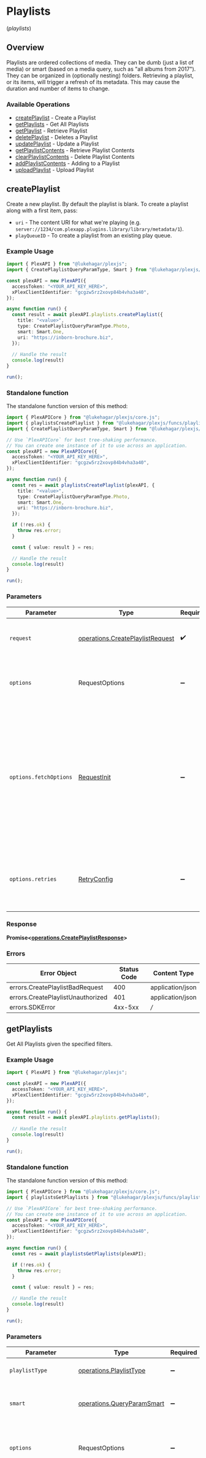 # Playlists
(*playlists*)

## Overview

Playlists are ordered collections of media. They can be dumb (just a list of media) or smart (based on a media query, such as "all albums from 2017"). 
They can be organized in (optionally nesting) folders.
Retrieving a playlist, or its items, will trigger a refresh of its metadata. 
This may cause the duration and number of items to change.


### Available Operations

* [createPlaylist](#createplaylist) - Create a Playlist
* [getPlaylists](#getplaylists) - Get All Playlists
* [getPlaylist](#getplaylist) - Retrieve Playlist
* [deletePlaylist](#deleteplaylist) - Deletes a Playlist
* [updatePlaylist](#updateplaylist) - Update a Playlist
* [getPlaylistContents](#getplaylistcontents) - Retrieve Playlist Contents
* [clearPlaylistContents](#clearplaylistcontents) - Delete Playlist Contents
* [addPlaylistContents](#addplaylistcontents) - Adding to a Playlist
* [uploadPlaylist](#uploadplaylist) - Upload Playlist

## createPlaylist

Create a new playlist. By default the playlist is blank. To create a playlist along with a first item, pass:
- `uri` - The content URI for what we're playing (e.g. `server://1234/com.plexapp.plugins.library/library/metadata/1`).
- `playQueueID` - To create a playlist from an existing play queue.


### Example Usage

```typescript
import { PlexAPI } from "@lukehagar/plexjs";
import { CreatePlaylistQueryParamType, Smart } from "@lukehagar/plexjs/sdk/models/operations";

const plexAPI = new PlexAPI({
  accessToken: "<YOUR_API_KEY_HERE>",
  xPlexClientIdentifier: "gcgzw5rz2xovp84b4vha3a40",
});

async function run() {
  const result = await plexAPI.playlists.createPlaylist({
    title: "<value>",
    type: CreatePlaylistQueryParamType.Photo,
    smart: Smart.One,
    uri: "https://inborn-brochure.biz",
  });
  
  // Handle the result
  console.log(result)
}

run();
```

### Standalone function

The standalone function version of this method:

```typescript
import { PlexAPICore } from "@lukehagar/plexjs/core.js";
import { playlistsCreatePlaylist } from "@lukehagar/plexjs/funcs/playlistsCreatePlaylist.js";
import { CreatePlaylistQueryParamType, Smart } from "@lukehagar/plexjs/sdk/models/operations";

// Use `PlexAPICore` for best tree-shaking performance.
// You can create one instance of it to use across an application.
const plexAPI = new PlexAPICore({
  accessToken: "<YOUR_API_KEY_HERE>",
  xPlexClientIdentifier: "gcgzw5rz2xovp84b4vha3a40",
});

async function run() {
  const res = await playlistsCreatePlaylist(plexAPI, {
    title: "<value>",
    type: CreatePlaylistQueryParamType.Photo,
    smart: Smart.One,
    uri: "https://inborn-brochure.biz",
  });

  if (!res.ok) {
    throw res.error;
  }

  const { value: result } = res;

  // Handle the result
  console.log(result)
}

run();
```

### Parameters

| Parameter                                                                                                                                                                      | Type                                                                                                                                                                           | Required                                                                                                                                                                       | Description                                                                                                                                                                    |
| ------------------------------------------------------------------------------------------------------------------------------------------------------------------------------ | ------------------------------------------------------------------------------------------------------------------------------------------------------------------------------ | ------------------------------------------------------------------------------------------------------------------------------------------------------------------------------ | ------------------------------------------------------------------------------------------------------------------------------------------------------------------------------ |
| `request`                                                                                                                                                                      | [operations.CreatePlaylistRequest](../../sdk/models/operations/createplaylistrequest.md)                                                                                       | :heavy_check_mark:                                                                                                                                                             | The request object to use for the request.                                                                                                                                     |
| `options`                                                                                                                                                                      | RequestOptions                                                                                                                                                                 | :heavy_minus_sign:                                                                                                                                                             | Used to set various options for making HTTP requests.                                                                                                                          |
| `options.fetchOptions`                                                                                                                                                         | [RequestInit](https://developer.mozilla.org/en-US/docs/Web/API/Request/Request#options)                                                                                        | :heavy_minus_sign:                                                                                                                                                             | Options that are passed to the underlying HTTP request. This can be used to inject extra headers for examples. All `Request` options, except `method` and `body`, are allowed. |
| `options.retries`                                                                                                                                                              | [RetryConfig](../../lib/utils/retryconfig.md)                                                                                                                                  | :heavy_minus_sign:                                                                                                                                                             | Enables retrying HTTP requests under certain failure conditions.                                                                                                               |

### Response

**Promise\<[operations.CreatePlaylistResponse](../../sdk/models/operations/createplaylistresponse.md)\>**

### Errors

| Error Object                      | Status Code                       | Content Type                      |
| --------------------------------- | --------------------------------- | --------------------------------- |
| errors.CreatePlaylistBadRequest   | 400                               | application/json                  |
| errors.CreatePlaylistUnauthorized | 401                               | application/json                  |
| errors.SDKError                   | 4xx-5xx                           | */*                               |


## getPlaylists

Get All Playlists given the specified filters.

### Example Usage

```typescript
import { PlexAPI } from "@lukehagar/plexjs";

const plexAPI = new PlexAPI({
  accessToken: "<YOUR_API_KEY_HERE>",
  xPlexClientIdentifier: "gcgzw5rz2xovp84b4vha3a40",
});

async function run() {
  const result = await plexAPI.playlists.getPlaylists();
  
  // Handle the result
  console.log(result)
}

run();
```

### Standalone function

The standalone function version of this method:

```typescript
import { PlexAPICore } from "@lukehagar/plexjs/core.js";
import { playlistsGetPlaylists } from "@lukehagar/plexjs/funcs/playlistsGetPlaylists.js";

// Use `PlexAPICore` for best tree-shaking performance.
// You can create one instance of it to use across an application.
const plexAPI = new PlexAPICore({
  accessToken: "<YOUR_API_KEY_HERE>",
  xPlexClientIdentifier: "gcgzw5rz2xovp84b4vha3a40",
});

async function run() {
  const res = await playlistsGetPlaylists(plexAPI);

  if (!res.ok) {
    throw res.error;
  }

  const { value: result } = res;

  // Handle the result
  console.log(result)
}

run();
```

### Parameters

| Parameter                                                                                                                                                                      | Type                                                                                                                                                                           | Required                                                                                                                                                                       | Description                                                                                                                                                                    |
| ------------------------------------------------------------------------------------------------------------------------------------------------------------------------------ | ------------------------------------------------------------------------------------------------------------------------------------------------------------------------------ | ------------------------------------------------------------------------------------------------------------------------------------------------------------------------------ | ------------------------------------------------------------------------------------------------------------------------------------------------------------------------------ |
| `playlistType`                                                                                                                                                                 | [operations.PlaylistType](../../sdk/models/operations/playlisttype.md)                                                                                                         | :heavy_minus_sign:                                                                                                                                                             | limit to a type of playlist.                                                                                                                                                   |
| `smart`                                                                                                                                                                        | [operations.QueryParamSmart](../../sdk/models/operations/queryparamsmart.md)                                                                                                   | :heavy_minus_sign:                                                                                                                                                             | type of playlists to return (default is all).                                                                                                                                  |
| `options`                                                                                                                                                                      | RequestOptions                                                                                                                                                                 | :heavy_minus_sign:                                                                                                                                                             | Used to set various options for making HTTP requests.                                                                                                                          |
| `options.fetchOptions`                                                                                                                                                         | [RequestInit](https://developer.mozilla.org/en-US/docs/Web/API/Request/Request#options)                                                                                        | :heavy_minus_sign:                                                                                                                                                             | Options that are passed to the underlying HTTP request. This can be used to inject extra headers for examples. All `Request` options, except `method` and `body`, are allowed. |
| `options.retries`                                                                                                                                                              | [RetryConfig](../../lib/utils/retryconfig.md)                                                                                                                                  | :heavy_minus_sign:                                                                                                                                                             | Enables retrying HTTP requests under certain failure conditions.                                                                                                               |

### Response

**Promise\<[operations.GetPlaylistsResponse](../../sdk/models/operations/getplaylistsresponse.md)\>**

### Errors

| Error Object                    | Status Code                     | Content Type                    |
| ------------------------------- | ------------------------------- | ------------------------------- |
| errors.GetPlaylistsBadRequest   | 400                             | application/json                |
| errors.GetPlaylistsUnauthorized | 401                             | application/json                |
| errors.SDKError                 | 4xx-5xx                         | */*                             |


## getPlaylist

Gets detailed metadata for a playlist. A playlist for many purposes (rating, editing metadata, tagging), can be treated like a regular metadata item:
Smart playlist details contain the `content` attribute. This is the content URI for the generator. This can then be parsed by a client to provide smart playlist editing.


### Example Usage

```typescript
import { PlexAPI } from "@lukehagar/plexjs";

const plexAPI = new PlexAPI({
  accessToken: "<YOUR_API_KEY_HERE>",
  xPlexClientIdentifier: "gcgzw5rz2xovp84b4vha3a40",
});

async function run() {
  const result = await plexAPI.playlists.getPlaylist(4109.48);
  
  // Handle the result
  console.log(result)
}

run();
```

### Standalone function

The standalone function version of this method:

```typescript
import { PlexAPICore } from "@lukehagar/plexjs/core.js";
import { playlistsGetPlaylist } from "@lukehagar/plexjs/funcs/playlistsGetPlaylist.js";

// Use `PlexAPICore` for best tree-shaking performance.
// You can create one instance of it to use across an application.
const plexAPI = new PlexAPICore({
  accessToken: "<YOUR_API_KEY_HERE>",
  xPlexClientIdentifier: "gcgzw5rz2xovp84b4vha3a40",
});

async function run() {
  const res = await playlistsGetPlaylist(plexAPI, 4109.48);

  if (!res.ok) {
    throw res.error;
  }

  const { value: result } = res;

  // Handle the result
  console.log(result)
}

run();
```

### Parameters

| Parameter                                                                                                                                                                      | Type                                                                                                                                                                           | Required                                                                                                                                                                       | Description                                                                                                                                                                    |
| ------------------------------------------------------------------------------------------------------------------------------------------------------------------------------ | ------------------------------------------------------------------------------------------------------------------------------------------------------------------------------ | ------------------------------------------------------------------------------------------------------------------------------------------------------------------------------ | ------------------------------------------------------------------------------------------------------------------------------------------------------------------------------ |
| `playlistID`                                                                                                                                                                   | *number*                                                                                                                                                                       | :heavy_check_mark:                                                                                                                                                             | the ID of the playlist                                                                                                                                                         |
| `options`                                                                                                                                                                      | RequestOptions                                                                                                                                                                 | :heavy_minus_sign:                                                                                                                                                             | Used to set various options for making HTTP requests.                                                                                                                          |
| `options.fetchOptions`                                                                                                                                                         | [RequestInit](https://developer.mozilla.org/en-US/docs/Web/API/Request/Request#options)                                                                                        | :heavy_minus_sign:                                                                                                                                                             | Options that are passed to the underlying HTTP request. This can be used to inject extra headers for examples. All `Request` options, except `method` and `body`, are allowed. |
| `options.retries`                                                                                                                                                              | [RetryConfig](../../lib/utils/retryconfig.md)                                                                                                                                  | :heavy_minus_sign:                                                                                                                                                             | Enables retrying HTTP requests under certain failure conditions.                                                                                                               |

### Response

**Promise\<[operations.GetPlaylistResponse](../../sdk/models/operations/getplaylistresponse.md)\>**

### Errors

| Error Object                   | Status Code                    | Content Type                   |
| ------------------------------ | ------------------------------ | ------------------------------ |
| errors.GetPlaylistBadRequest   | 400                            | application/json               |
| errors.GetPlaylistUnauthorized | 401                            | application/json               |
| errors.SDKError                | 4xx-5xx                        | */*                            |


## deletePlaylist

This endpoint will delete a playlist


### Example Usage

```typescript
import { PlexAPI } from "@lukehagar/plexjs";

const plexAPI = new PlexAPI({
  accessToken: "<YOUR_API_KEY_HERE>",
  xPlexClientIdentifier: "gcgzw5rz2xovp84b4vha3a40",
});

async function run() {
  const result = await plexAPI.playlists.deletePlaylist(216.22);
  
  // Handle the result
  console.log(result)
}

run();
```

### Standalone function

The standalone function version of this method:

```typescript
import { PlexAPICore } from "@lukehagar/plexjs/core.js";
import { playlistsDeletePlaylist } from "@lukehagar/plexjs/funcs/playlistsDeletePlaylist.js";

// Use `PlexAPICore` for best tree-shaking performance.
// You can create one instance of it to use across an application.
const plexAPI = new PlexAPICore({
  accessToken: "<YOUR_API_KEY_HERE>",
  xPlexClientIdentifier: "gcgzw5rz2xovp84b4vha3a40",
});

async function run() {
  const res = await playlistsDeletePlaylist(plexAPI, 216.22);

  if (!res.ok) {
    throw res.error;
  }

  const { value: result } = res;

  // Handle the result
  console.log(result)
}

run();
```

### Parameters

| Parameter                                                                                                                                                                      | Type                                                                                                                                                                           | Required                                                                                                                                                                       | Description                                                                                                                                                                    |
| ------------------------------------------------------------------------------------------------------------------------------------------------------------------------------ | ------------------------------------------------------------------------------------------------------------------------------------------------------------------------------ | ------------------------------------------------------------------------------------------------------------------------------------------------------------------------------ | ------------------------------------------------------------------------------------------------------------------------------------------------------------------------------ |
| `playlistID`                                                                                                                                                                   | *number*                                                                                                                                                                       | :heavy_check_mark:                                                                                                                                                             | the ID of the playlist                                                                                                                                                         |
| `options`                                                                                                                                                                      | RequestOptions                                                                                                                                                                 | :heavy_minus_sign:                                                                                                                                                             | Used to set various options for making HTTP requests.                                                                                                                          |
| `options.fetchOptions`                                                                                                                                                         | [RequestInit](https://developer.mozilla.org/en-US/docs/Web/API/Request/Request#options)                                                                                        | :heavy_minus_sign:                                                                                                                                                             | Options that are passed to the underlying HTTP request. This can be used to inject extra headers for examples. All `Request` options, except `method` and `body`, are allowed. |
| `options.retries`                                                                                                                                                              | [RetryConfig](../../lib/utils/retryconfig.md)                                                                                                                                  | :heavy_minus_sign:                                                                                                                                                             | Enables retrying HTTP requests under certain failure conditions.                                                                                                               |

### Response

**Promise\<[operations.DeletePlaylistResponse](../../sdk/models/operations/deleteplaylistresponse.md)\>**

### Errors

| Error Object                      | Status Code                       | Content Type                      |
| --------------------------------- | --------------------------------- | --------------------------------- |
| errors.DeletePlaylistBadRequest   | 400                               | application/json                  |
| errors.DeletePlaylistUnauthorized | 401                               | application/json                  |
| errors.SDKError                   | 4xx-5xx                           | */*                               |


## updatePlaylist

From PMS version 1.9.1 clients can also edit playlist metadata using this endpoint as they would via `PUT /library/metadata/{playlistID}`


### Example Usage

```typescript
import { PlexAPI } from "@lukehagar/plexjs";

const plexAPI = new PlexAPI({
  accessToken: "<YOUR_API_KEY_HERE>",
  xPlexClientIdentifier: "gcgzw5rz2xovp84b4vha3a40",
});

async function run() {
  const result = await plexAPI.playlists.updatePlaylist(3915);
  
  // Handle the result
  console.log(result)
}

run();
```

### Standalone function

The standalone function version of this method:

```typescript
import { PlexAPICore } from "@lukehagar/plexjs/core.js";
import { playlistsUpdatePlaylist } from "@lukehagar/plexjs/funcs/playlistsUpdatePlaylist.js";

// Use `PlexAPICore` for best tree-shaking performance.
// You can create one instance of it to use across an application.
const plexAPI = new PlexAPICore({
  accessToken: "<YOUR_API_KEY_HERE>",
  xPlexClientIdentifier: "gcgzw5rz2xovp84b4vha3a40",
});

async function run() {
  const res = await playlistsUpdatePlaylist(plexAPI, 3915);

  if (!res.ok) {
    throw res.error;
  }

  const { value: result } = res;

  // Handle the result
  console.log(result)
}

run();
```

### Parameters

| Parameter                                                                                                                                                                      | Type                                                                                                                                                                           | Required                                                                                                                                                                       | Description                                                                                                                                                                    |
| ------------------------------------------------------------------------------------------------------------------------------------------------------------------------------ | ------------------------------------------------------------------------------------------------------------------------------------------------------------------------------ | ------------------------------------------------------------------------------------------------------------------------------------------------------------------------------ | ------------------------------------------------------------------------------------------------------------------------------------------------------------------------------ |
| `playlistID`                                                                                                                                                                   | *number*                                                                                                                                                                       | :heavy_check_mark:                                                                                                                                                             | the ID of the playlist                                                                                                                                                         |
| `title`                                                                                                                                                                        | *string*                                                                                                                                                                       | :heavy_minus_sign:                                                                                                                                                             | name of the playlist                                                                                                                                                           |
| `summary`                                                                                                                                                                      | *string*                                                                                                                                                                       | :heavy_minus_sign:                                                                                                                                                             | summary description of the playlist                                                                                                                                            |
| `options`                                                                                                                                                                      | RequestOptions                                                                                                                                                                 | :heavy_minus_sign:                                                                                                                                                             | Used to set various options for making HTTP requests.                                                                                                                          |
| `options.fetchOptions`                                                                                                                                                         | [RequestInit](https://developer.mozilla.org/en-US/docs/Web/API/Request/Request#options)                                                                                        | :heavy_minus_sign:                                                                                                                                                             | Options that are passed to the underlying HTTP request. This can be used to inject extra headers for examples. All `Request` options, except `method` and `body`, are allowed. |
| `options.retries`                                                                                                                                                              | [RetryConfig](../../lib/utils/retryconfig.md)                                                                                                                                  | :heavy_minus_sign:                                                                                                                                                             | Enables retrying HTTP requests under certain failure conditions.                                                                                                               |

### Response

**Promise\<[operations.UpdatePlaylistResponse](../../sdk/models/operations/updateplaylistresponse.md)\>**

### Errors

| Error Object                      | Status Code                       | Content Type                      |
| --------------------------------- | --------------------------------- | --------------------------------- |
| errors.UpdatePlaylistBadRequest   | 400                               | application/json                  |
| errors.UpdatePlaylistUnauthorized | 401                               | application/json                  |
| errors.SDKError                   | 4xx-5xx                           | */*                               |


## getPlaylistContents

Gets the contents of a playlist. Should be paged by clients via standard mechanisms. 
By default leaves are returned (e.g. episodes, movies). In order to return other types you can use the `type` parameter. 
For example, you could use this to display a list of recently added albums vis a smart playlist. 
Note that for dumb playlists, items have a `playlistItemID` attribute which is used for deleting or moving items.


### Example Usage

```typescript
import { PlexAPI } from "@lukehagar/plexjs";
import { GetPlaylistContentsQueryParamType } from "@lukehagar/plexjs/sdk/models/operations";

const plexAPI = new PlexAPI({
  accessToken: "<YOUR_API_KEY_HERE>",
  xPlexClientIdentifier: "gcgzw5rz2xovp84b4vha3a40",
});

async function run() {
  const result = await plexAPI.playlists.getPlaylistContents(5004.46, GetPlaylistContentsQueryParamType.Two);
  
  // Handle the result
  console.log(result)
}

run();
```

### Standalone function

The standalone function version of this method:

```typescript
import { PlexAPICore } from "@lukehagar/plexjs/core.js";
import { playlistsGetPlaylistContents } from "@lukehagar/plexjs/funcs/playlistsGetPlaylistContents.js";
import { GetPlaylistContentsQueryParamType } from "@lukehagar/plexjs/sdk/models/operations";

// Use `PlexAPICore` for best tree-shaking performance.
// You can create one instance of it to use across an application.
const plexAPI = new PlexAPICore({
  accessToken: "<YOUR_API_KEY_HERE>",
  xPlexClientIdentifier: "gcgzw5rz2xovp84b4vha3a40",
});

async function run() {
  const res = await playlistsGetPlaylistContents(plexAPI, 5004.46, GetPlaylistContentsQueryParamType.Two);

  if (!res.ok) {
    throw res.error;
  }

  const { value: result } = res;

  // Handle the result
  console.log(result)
}

run();
```

### Parameters

| Parameter                                                                                                                                                                       | Type                                                                                                                                                                            | Required                                                                                                                                                                        | Description                                                                                                                                                                     | Example                                                                                                                                                                         |
| ------------------------------------------------------------------------------------------------------------------------------------------------------------------------------- | ------------------------------------------------------------------------------------------------------------------------------------------------------------------------------- | ------------------------------------------------------------------------------------------------------------------------------------------------------------------------------- | ------------------------------------------------------------------------------------------------------------------------------------------------------------------------------- | ------------------------------------------------------------------------------------------------------------------------------------------------------------------------------- |
| `playlistID`                                                                                                                                                                    | *number*                                                                                                                                                                        | :heavy_check_mark:                                                                                                                                                              | the ID of the playlist                                                                                                                                                          |                                                                                                                                                                                 |
| `type`                                                                                                                                                                          | [operations.GetPlaylistContentsQueryParamType](../../sdk/models/operations/getplaylistcontentsqueryparamtype.md)                                                                | :heavy_check_mark:                                                                                                                                                              | The type of media to retrieve.<br/>1 = movie<br/>2 = show<br/>3 = season<br/>4 = episode<br/>E.g. A movie library will not return anything with type 3 as there are no seasons for movie libraries<br/> | [object Object]                                                                                                                                                                 |
| `options`                                                                                                                                                                       | RequestOptions                                                                                                                                                                  | :heavy_minus_sign:                                                                                                                                                              | Used to set various options for making HTTP requests.                                                                                                                           |                                                                                                                                                                                 |
| `options.fetchOptions`                                                                                                                                                          | [RequestInit](https://developer.mozilla.org/en-US/docs/Web/API/Request/Request#options)                                                                                         | :heavy_minus_sign:                                                                                                                                                              | Options that are passed to the underlying HTTP request. This can be used to inject extra headers for examples. All `Request` options, except `method` and `body`, are allowed.  |                                                                                                                                                                                 |
| `options.retries`                                                                                                                                                               | [RetryConfig](../../lib/utils/retryconfig.md)                                                                                                                                   | :heavy_minus_sign:                                                                                                                                                              | Enables retrying HTTP requests under certain failure conditions.                                                                                                                |                                                                                                                                                                                 |

### Response

**Promise\<[operations.GetPlaylistContentsResponse](../../sdk/models/operations/getplaylistcontentsresponse.md)\>**

### Errors

| Error Object                           | Status Code                            | Content Type                           |
| -------------------------------------- | -------------------------------------- | -------------------------------------- |
| errors.GetPlaylistContentsBadRequest   | 400                                    | application/json                       |
| errors.GetPlaylistContentsUnauthorized | 401                                    | application/json                       |
| errors.SDKError                        | 4xx-5xx                                | */*                                    |


## clearPlaylistContents

Clears a playlist, only works with dumb playlists. Returns the playlist.


### Example Usage

```typescript
import { PlexAPI } from "@lukehagar/plexjs";

const plexAPI = new PlexAPI({
  accessToken: "<YOUR_API_KEY_HERE>",
  xPlexClientIdentifier: "gcgzw5rz2xovp84b4vha3a40",
});

async function run() {
  const result = await plexAPI.playlists.clearPlaylistContents(1893.18);
  
  // Handle the result
  console.log(result)
}

run();
```

### Standalone function

The standalone function version of this method:

```typescript
import { PlexAPICore } from "@lukehagar/plexjs/core.js";
import { playlistsClearPlaylistContents } from "@lukehagar/plexjs/funcs/playlistsClearPlaylistContents.js";

// Use `PlexAPICore` for best tree-shaking performance.
// You can create one instance of it to use across an application.
const plexAPI = new PlexAPICore({
  accessToken: "<YOUR_API_KEY_HERE>",
  xPlexClientIdentifier: "gcgzw5rz2xovp84b4vha3a40",
});

async function run() {
  const res = await playlistsClearPlaylistContents(plexAPI, 1893.18);

  if (!res.ok) {
    throw res.error;
  }

  const { value: result } = res;

  // Handle the result
  console.log(result)
}

run();
```

### Parameters

| Parameter                                                                                                                                                                      | Type                                                                                                                                                                           | Required                                                                                                                                                                       | Description                                                                                                                                                                    |
| ------------------------------------------------------------------------------------------------------------------------------------------------------------------------------ | ------------------------------------------------------------------------------------------------------------------------------------------------------------------------------ | ------------------------------------------------------------------------------------------------------------------------------------------------------------------------------ | ------------------------------------------------------------------------------------------------------------------------------------------------------------------------------ |
| `playlistID`                                                                                                                                                                   | *number*                                                                                                                                                                       | :heavy_check_mark:                                                                                                                                                             | the ID of the playlist                                                                                                                                                         |
| `options`                                                                                                                                                                      | RequestOptions                                                                                                                                                                 | :heavy_minus_sign:                                                                                                                                                             | Used to set various options for making HTTP requests.                                                                                                                          |
| `options.fetchOptions`                                                                                                                                                         | [RequestInit](https://developer.mozilla.org/en-US/docs/Web/API/Request/Request#options)                                                                                        | :heavy_minus_sign:                                                                                                                                                             | Options that are passed to the underlying HTTP request. This can be used to inject extra headers for examples. All `Request` options, except `method` and `body`, are allowed. |
| `options.retries`                                                                                                                                                              | [RetryConfig](../../lib/utils/retryconfig.md)                                                                                                                                  | :heavy_minus_sign:                                                                                                                                                             | Enables retrying HTTP requests under certain failure conditions.                                                                                                               |

### Response

**Promise\<[operations.ClearPlaylistContentsResponse](../../sdk/models/operations/clearplaylistcontentsresponse.md)\>**

### Errors

| Error Object                             | Status Code                              | Content Type                             |
| ---------------------------------------- | ---------------------------------------- | ---------------------------------------- |
| errors.ClearPlaylistContentsBadRequest   | 400                                      | application/json                         |
| errors.ClearPlaylistContentsUnauthorized | 401                                      | application/json                         |
| errors.SDKError                          | 4xx-5xx                                  | */*                                      |


## addPlaylistContents

Adds a generator to a playlist, same parameters as the POST to create. With a dumb playlist, this adds the specified items to the playlist.
With a smart playlist, passing a new `uri` parameter replaces the rules for the playlist. Returns the playlist.


### Example Usage

```typescript
import { PlexAPI } from "@lukehagar/plexjs";

const plexAPI = new PlexAPI({
  accessToken: "<YOUR_API_KEY_HERE>",
  xPlexClientIdentifier: "gcgzw5rz2xovp84b4vha3a40",
});

async function run() {
  const result = await plexAPI.playlists.addPlaylistContents(8502.01, "server://12345/com.plexapp.plugins.library/library/metadata/1", 123);
  
  // Handle the result
  console.log(result)
}

run();
```

### Standalone function

The standalone function version of this method:

```typescript
import { PlexAPICore } from "@lukehagar/plexjs/core.js";
import { playlistsAddPlaylistContents } from "@lukehagar/plexjs/funcs/playlistsAddPlaylistContents.js";

// Use `PlexAPICore` for best tree-shaking performance.
// You can create one instance of it to use across an application.
const plexAPI = new PlexAPICore({
  accessToken: "<YOUR_API_KEY_HERE>",
  xPlexClientIdentifier: "gcgzw5rz2xovp84b4vha3a40",
});

async function run() {
  const res = await playlistsAddPlaylistContents(plexAPI, 8502.01, "server://12345/com.plexapp.plugins.library/library/metadata/1", 123);

  if (!res.ok) {
    throw res.error;
  }

  const { value: result } = res;

  // Handle the result
  console.log(result)
}

run();
```

### Parameters

| Parameter                                                                                                                                                                      | Type                                                                                                                                                                           | Required                                                                                                                                                                       | Description                                                                                                                                                                    | Example                                                                                                                                                                        |
| ------------------------------------------------------------------------------------------------------------------------------------------------------------------------------ | ------------------------------------------------------------------------------------------------------------------------------------------------------------------------------ | ------------------------------------------------------------------------------------------------------------------------------------------------------------------------------ | ------------------------------------------------------------------------------------------------------------------------------------------------------------------------------ | ------------------------------------------------------------------------------------------------------------------------------------------------------------------------------ |
| `playlistID`                                                                                                                                                                   | *number*                                                                                                                                                                       | :heavy_check_mark:                                                                                                                                                             | the ID of the playlist                                                                                                                                                         |                                                                                                                                                                                |
| `uri`                                                                                                                                                                          | *string*                                                                                                                                                                       | :heavy_check_mark:                                                                                                                                                             | the content URI for the playlist                                                                                                                                               | [object Object]                                                                                                                                                                |
| `playQueueID`                                                                                                                                                                  | *number*                                                                                                                                                                       | :heavy_minus_sign:                                                                                                                                                             | the play queue to add to a playlist                                                                                                                                            | [object Object]                                                                                                                                                                |
| `options`                                                                                                                                                                      | RequestOptions                                                                                                                                                                 | :heavy_minus_sign:                                                                                                                                                             | Used to set various options for making HTTP requests.                                                                                                                          |                                                                                                                                                                                |
| `options.fetchOptions`                                                                                                                                                         | [RequestInit](https://developer.mozilla.org/en-US/docs/Web/API/Request/Request#options)                                                                                        | :heavy_minus_sign:                                                                                                                                                             | Options that are passed to the underlying HTTP request. This can be used to inject extra headers for examples. All `Request` options, except `method` and `body`, are allowed. |                                                                                                                                                                                |
| `options.retries`                                                                                                                                                              | [RetryConfig](../../lib/utils/retryconfig.md)                                                                                                                                  | :heavy_minus_sign:                                                                                                                                                             | Enables retrying HTTP requests under certain failure conditions.                                                                                                               |                                                                                                                                                                                |

### Response

**Promise\<[operations.AddPlaylistContentsResponse](../../sdk/models/operations/addplaylistcontentsresponse.md)\>**

### Errors

| Error Object                           | Status Code                            | Content Type                           |
| -------------------------------------- | -------------------------------------- | -------------------------------------- |
| errors.AddPlaylistContentsBadRequest   | 400                                    | application/json                       |
| errors.AddPlaylistContentsUnauthorized | 401                                    | application/json                       |
| errors.SDKError                        | 4xx-5xx                                | */*                                    |


## uploadPlaylist

Imports m3u playlists by passing a path on the server to scan for m3u-formatted playlist files, or a path to a single playlist file.


### Example Usage

```typescript
import { PlexAPI } from "@lukehagar/plexjs";
import { QueryParamForce } from "@lukehagar/plexjs/sdk/models/operations";

const plexAPI = new PlexAPI({
  accessToken: "<YOUR_API_KEY_HERE>",
  xPlexClientIdentifier: "gcgzw5rz2xovp84b4vha3a40",
});

async function run() {
  const result = await plexAPI.playlists.uploadPlaylist("/home/barkley/playlist.m3u", QueryParamForce.Zero);
  
  // Handle the result
  console.log(result)
}

run();
```

### Standalone function

The standalone function version of this method:

```typescript
import { PlexAPICore } from "@lukehagar/plexjs/core.js";
import { playlistsUploadPlaylist } from "@lukehagar/plexjs/funcs/playlistsUploadPlaylist.js";
import { QueryParamForce } from "@lukehagar/plexjs/sdk/models/operations";

// Use `PlexAPICore` for best tree-shaking performance.
// You can create one instance of it to use across an application.
const plexAPI = new PlexAPICore({
  accessToken: "<YOUR_API_KEY_HERE>",
  xPlexClientIdentifier: "gcgzw5rz2xovp84b4vha3a40",
});

async function run() {
  const res = await playlistsUploadPlaylist(plexAPI, "/home/barkley/playlist.m3u", QueryParamForce.Zero);

  if (!res.ok) {
    throw res.error;
  }

  const { value: result } = res;

  // Handle the result
  console.log(result)
}

run();
```

### Parameters

| Parameter                                                                                                                                                                                                                                                                                                                                                                                                                                                                                                                                                                                                                    | Type                                                                                                                                                                                                                                                                                                                                                                                                                                                                                                                                                                                                                         | Required                                                                                                                                                                                                                                                                                                                                                                                                                                                                                                                                                                                                                     | Description                                                                                                                                                                                                                                                                                                                                                                                                                                                                                                                                                                                                                  | Example                                                                                                                                                                                                                                                                                                                                                                                                                                                                                                                                                                                                                      |
| ---------------------------------------------------------------------------------------------------------------------------------------------------------------------------------------------------------------------------------------------------------------------------------------------------------------------------------------------------------------------------------------------------------------------------------------------------------------------------------------------------------------------------------------------------------------------------------------------------------------------------- | ---------------------------------------------------------------------------------------------------------------------------------------------------------------------------------------------------------------------------------------------------------------------------------------------------------------------------------------------------------------------------------------------------------------------------------------------------------------------------------------------------------------------------------------------------------------------------------------------------------------------------- | ---------------------------------------------------------------------------------------------------------------------------------------------------------------------------------------------------------------------------------------------------------------------------------------------------------------------------------------------------------------------------------------------------------------------------------------------------------------------------------------------------------------------------------------------------------------------------------------------------------------------------- | ---------------------------------------------------------------------------------------------------------------------------------------------------------------------------------------------------------------------------------------------------------------------------------------------------------------------------------------------------------------------------------------------------------------------------------------------------------------------------------------------------------------------------------------------------------------------------------------------------------------------------- | ---------------------------------------------------------------------------------------------------------------------------------------------------------------------------------------------------------------------------------------------------------------------------------------------------------------------------------------------------------------------------------------------------------------------------------------------------------------------------------------------------------------------------------------------------------------------------------------------------------------------------- |
| `path`                                                                                                                                                                                                                                                                                                                                                                                                                                                                                                                                                                                                                       | *string*                                                                                                                                                                                                                                                                                                                                                                                                                                                                                                                                                                                                                     | :heavy_check_mark:                                                                                                                                                                                                                                                                                                                                                                                                                                                                                                                                                                                                           | absolute path to a directory on the server where m3u files are stored, or the absolute path to a playlist file on the server. <br/>If the `path` argument is a directory, that path will be scanned for playlist files to be processed. <br/>Each file in that directory creates a separate playlist, with a name based on the filename of the file that created it. <br/>The GUID of each playlist is based on the filename. <br/>If the `path` argument is a file, that file will be used to create a new playlist, with the name based on the filename of the file that created it. <br/>The GUID of each playlist is based on the filename.<br/> | [object Object]                                                                                                                                                                                                                                                                                                                                                                                                                                                                                                                                                                                                              |
| `force`                                                                                                                                                                                                                                                                                                                                                                                                                                                                                                                                                                                                                      | [operations.QueryParamForce](../../sdk/models/operations/queryparamforce.md)                                                                                                                                                                                                                                                                                                                                                                                                                                                                                                                                                 | :heavy_check_mark:                                                                                                                                                                                                                                                                                                                                                                                                                                                                                                                                                                                                           | Force overwriting of duplicate playlists.  <br/>By default, a playlist file uploaded with the same path will overwrite the existing playlist. <br/>The `force` argument is used to disable overwriting.  <br/>If the `force` argument is set to 0, a new playlist will be created suffixed with the date and time that the duplicate was uploaded.<br/>                                                                                                                                                                                                                                                                      |                                                                                                                                                                                                                                                                                                                                                                                                                                                                                                                                                                                                                              |
| `options`                                                                                                                                                                                                                                                                                                                                                                                                                                                                                                                                                                                                                    | RequestOptions                                                                                                                                                                                                                                                                                                                                                                                                                                                                                                                                                                                                               | :heavy_minus_sign:                                                                                                                                                                                                                                                                                                                                                                                                                                                                                                                                                                                                           | Used to set various options for making HTTP requests.                                                                                                                                                                                                                                                                                                                                                                                                                                                                                                                                                                        |                                                                                                                                                                                                                                                                                                                                                                                                                                                                                                                                                                                                                              |
| `options.fetchOptions`                                                                                                                                                                                                                                                                                                                                                                                                                                                                                                                                                                                                       | [RequestInit](https://developer.mozilla.org/en-US/docs/Web/API/Request/Request#options)                                                                                                                                                                                                                                                                                                                                                                                                                                                                                                                                      | :heavy_minus_sign:                                                                                                                                                                                                                                                                                                                                                                                                                                                                                                                                                                                                           | Options that are passed to the underlying HTTP request. This can be used to inject extra headers for examples. All `Request` options, except `method` and `body`, are allowed.                                                                                                                                                                                                                                                                                                                                                                                                                                               |                                                                                                                                                                                                                                                                                                                                                                                                                                                                                                                                                                                                                              |
| `options.retries`                                                                                                                                                                                                                                                                                                                                                                                                                                                                                                                                                                                                            | [RetryConfig](../../lib/utils/retryconfig.md)                                                                                                                                                                                                                                                                                                                                                                                                                                                                                                                                                                                | :heavy_minus_sign:                                                                                                                                                                                                                                                                                                                                                                                                                                                                                                                                                                                                           | Enables retrying HTTP requests under certain failure conditions.                                                                                                                                                                                                                                                                                                                                                                                                                                                                                                                                                             |                                                                                                                                                                                                                                                                                                                                                                                                                                                                                                                                                                                                                              |

### Response

**Promise\<[operations.UploadPlaylistResponse](../../sdk/models/operations/uploadplaylistresponse.md)\>**

### Errors

| Error Object                      | Status Code                       | Content Type                      |
| --------------------------------- | --------------------------------- | --------------------------------- |
| errors.UploadPlaylistBadRequest   | 400                               | application/json                  |
| errors.UploadPlaylistUnauthorized | 401                               | application/json                  |
| errors.SDKError                   | 4xx-5xx                           | */*                               |
